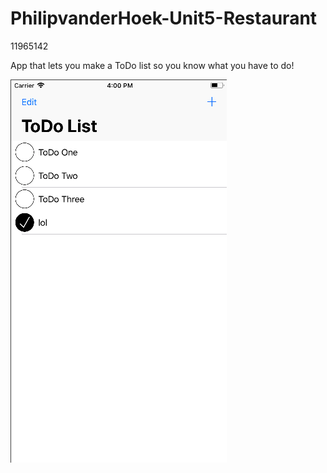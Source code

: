 # PhilipvanderHoek-Unit5-Restaurant

11965142

App that lets you make a ToDo list so you know what you have to do!

![Alt text](https://github.com/philiphoek/PhilipvanderHoek-Unit4-ToDoList/blob/master/Screen%20Shot%202018-03-02%20at%2016.00.36.png "ToDo List")
